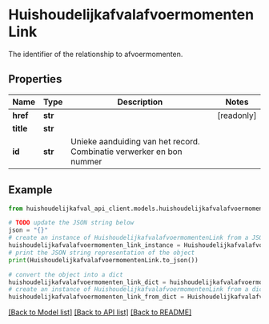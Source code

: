 # HuishoudelijkafvalafvoermomentenLink

The identifier of the relationship to afvoermomenten.

## Properties

Name | Type | Description | Notes
------------ | ------------- | ------------- | -------------
**href** | **str** |  | [readonly] 
**title** | **str** |  | 
**id** | **str** | Unieke aanduiding van het record. Combinatie verwerker en bon nummer | 

## Example

```python
from huishoudelijkafval_api_client.models.huishoudelijkafvalafvoermomenten_link import HuishoudelijkafvalafvoermomentenLink

# TODO update the JSON string below
json = "{}"
# create an instance of HuishoudelijkafvalafvoermomentenLink from a JSON string
huishoudelijkafvalafvoermomenten_link_instance = HuishoudelijkafvalafvoermomentenLink.from_json(json)
# print the JSON string representation of the object
print(HuishoudelijkafvalafvoermomentenLink.to_json())

# convert the object into a dict
huishoudelijkafvalafvoermomenten_link_dict = huishoudelijkafvalafvoermomenten_link_instance.to_dict()
# create an instance of HuishoudelijkafvalafvoermomentenLink from a dict
huishoudelijkafvalafvoermomenten_link_from_dict = HuishoudelijkafvalafvoermomentenLink.from_dict(huishoudelijkafvalafvoermomenten_link_dict)
```
[[Back to Model list]](../README.md#documentation-for-models) [[Back to API list]](../README.md#documentation-for-api-endpoints) [[Back to README]](../README.md)


